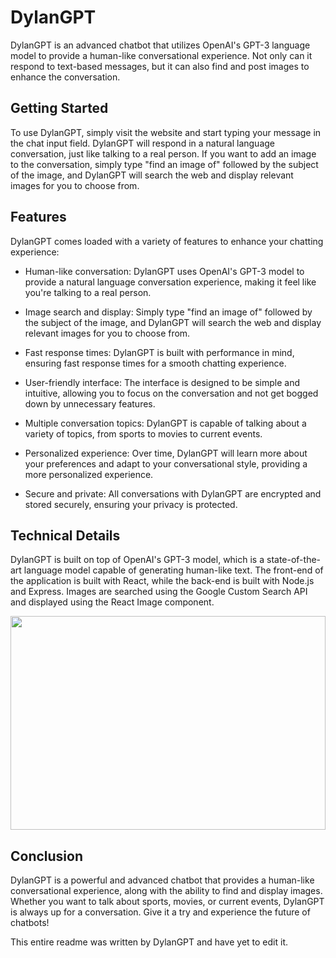 # DylanGPT

DylanGPT is an advanced chatbot that utilizes OpenAI's GPT-3 language model to provide a human-like conversational experience. Not only can it respond to text-based messages, but it can also find and post images to enhance the conversation.

## Getting Started

To use DylanGPT, simply visit the website and start typing your message in the chat input field. DylanGPT will respond in a natural language conversation, just like talking to a real person. If you want to add an image to the conversation, simply type "find an image of" followed by the subject of the image, and DylanGPT will search the web and display relevant images for you to choose from.

## Features

DylanGPT comes loaded with a variety of features to enhance your chatting experience:

- Human-like conversation: DylanGPT uses OpenAI's GPT-3 model to provide a natural language conversation experience, making it feel like you're talking to a real person.

- Image search and display: Simply type "find an image of" followed by the subject of the image, and DylanGPT will search the web and display relevant images for you to choose from.

- Fast response times: DylanGPT is built with performance in mind, ensuring fast response times for a smooth chatting experience.

- User-friendly interface: The interface is designed to be simple and intuitive, allowing you to focus on the conversation and not get bogged down by unnecessary features.

- Multiple conversation topics: DylanGPT is capable of talking about a variety of topics, from sports to movies to current events.

- Personalized experience: Over time, DylanGPT will learn more about your preferences and adapt to your conversational style, providing a more personalized experience.

- Secure and private: All conversations with DylanGPT are encrypted and stored securely, ensuring your privacy is protected.

## Technical Details

DylanGPT is built on top of OpenAI's GPT-3 model, which is a state-of-the-art language model capable of generating human-like text. The front-end of the application is built with React, while the back-end is built with Node.js and Express. Images are searched using the Google Custom Search API and displayed using the React Image component.

<img src="https://i.imgur.com/1daQW8R.png"  width="504" height="342">

## Conclusion

DylanGPT is a powerful and advanced chatbot that provides a human-like conversational experience, along with the ability to find and display images. Whether you want to talk about sports, movies, or current events, DylanGPT is always up for a conversation. Give it a try and experience the future of chatbots!

This entire readme was written by DylanGPT and have yet to edit it.
